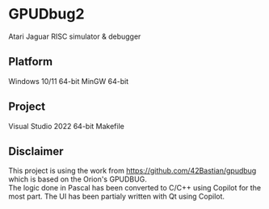 # GPUDbug2
Atari Jaguar RISC simulator & debugger

## Platform
Windows 10/11 64-bit
MinGW 64-bit

## Project
Visual Studio 2022 64-bit
Makefile

## Disclaimer
This project is using the work from https://github.com/42Bastian/gpudbug which is based on the Orion's GPUDBUG.<br>
The logic done in Pascal has been converted to C/C++ using Copilot for the most part. The UI has been partialy written with Qt using Copilot.
